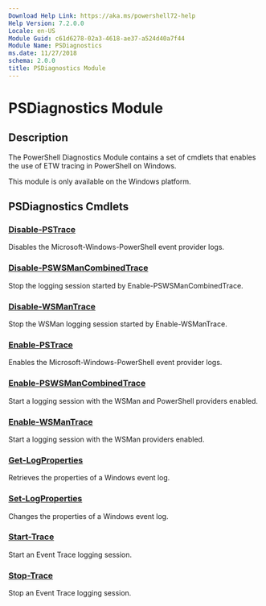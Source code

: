 ```yaml
---
Download Help Link: https://aka.ms/powershell72-help
Help Version: 7.2.0.0
Locale: en-US
Module Guid: c61d6278-02a3-4618-ae37-a524d40a7f44
Module Name: PSDiagnostics
ms.date: 11/27/2018
schema: 2.0.0
title: PSDiagnostics Module
---
```

# PSDiagnostics Module

## Description

The PowerShell Diagnostics Module contains a set of cmdlets that enables the use of ETW
tracing in PowerShell on Windows.

This module is only available on the Windows platform.

## PSDiagnostics Cmdlets

### [Disable-PSTrace](Disable-PSTrace.md)
Disables the Microsoft-Windows-PowerShell event provider logs.

### [Disable-PSWSManCombinedTrace](Disable-PSWSManCombinedTrace.md)
Stop the logging session started by Enable-PSWSManCombinedTrace.

### [Disable-WSManTrace](Disable-WSManTrace.md)
Stop the WSMan logging session started by Enable-WSManTrace.

### [Enable-PSTrace](Enable-PSTrace.md)
Enables the Microsoft-Windows-PowerShell event provider logs.

### [Enable-PSWSManCombinedTrace](Enable-PSWSManCombinedTrace.md)
Start a logging session with the WSMan and PowerShell providers enabled.

### [Enable-WSManTrace](Enable-WSManTrace.md)
Start a logging session with the WSMan providers enabled.

### [Get-LogProperties](Get-LogProperties.md)
Retrieves the properties of a Windows event log.

### [Set-LogProperties](Set-LogProperties.md)
Changes the properties of a Windows event log.

### [Start-Trace](Start-Trace.md)
Start an Event Trace logging session.

### [Stop-Trace](Stop-Trace.md)
Stop an Event Trace logging session.

